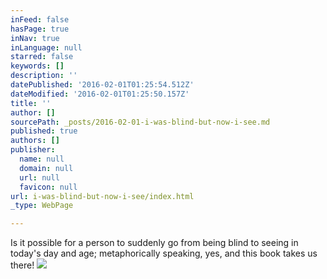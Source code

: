 ```yaml
---
inFeed: false
hasPage: true
inNav: true
inLanguage: null
starred: false
keywords: []
description: ''
datePublished: '2016-02-01T01:25:54.512Z'
dateModified: '2016-02-01T01:25:50.157Z'
title: ''
author: []
sourcePath: _posts/2016-02-01-i-was-blind-but-now-i-see.md
published: true
authors: []
publisher:
  name: null
  domain: null
  url: null
  favicon: null
url: i-was-blind-but-now-i-see/index.html
_type: WebPage

---
```

Is it possible for a person to suddenly go from being blind to seeing in today's day and age; metaphorically speaking, yes, and this book takes us there! ![](https://the-grid-user-content.s3-us-west-2.amazonaws.com/cd867089-c9cb-43a0-8158-26dacfe8b2c0.jpg)